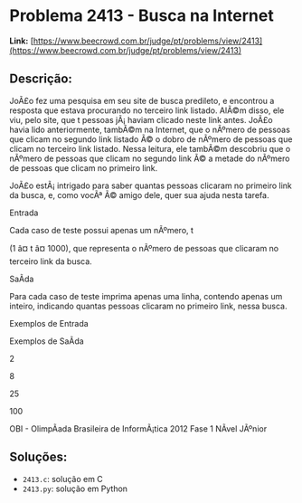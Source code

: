 # Problema 2413 - Busca na Internet

**Link:** [https://www.beecrowd.com.br/judge/pt/problems/view/2413](https://www.beecrowd.com.br/judge/pt/problems/view/2413)

## Descrição:
JoÃ£o fez uma pesquisa em seu site de busca predileto, e encontrou a resposta que estava procurando no terceiro link listado. AlÃ©m disso, ele viu, pelo site, que t pessoas jÃ¡ haviam clicado neste link antes. JoÃ£o havia lido anteriormente, tambÃ©m na Internet, que o nÃºmero de pessoas que clicam no segundo link listado Ã© o dobro de nÃºmero de pessoas que clicam no terceiro link listado. Nessa leitura, ele tambÃ©m descobriu que o nÃºmero de pessoas que clicam no segundo link Ã© a metade do nÃºmero de pessoas que clicam no primeiro link.


JoÃ£o estÃ¡ intrigado para saber quantas pessoas clicaram no primeiro link da busca, e, como vocÃª Ã© amigo dele, quer sua ajuda nesta tarefa.




Entrada




Cada caso de teste possui apenas um nÃºmero, 
t
 
(1 â¤ 
t
 â¤ 1000), que representa o nÃºmero de pessoas que clicaram no terceiro link da busca.




SaÃ­da




Para cada caso de teste imprima apenas uma linha, contendo apenas um inteiro, indicando quantas pessoas clicaram no primeiro link, nessa busca.












Exemplos de Entrada


Exemplos de SaÃ­da












2






8






















25






100










OBI - OlimpÃ­ada Brasileira de InformÃ¡tica 2012 Fase 1 NÃ­vel JÃºnior

## Soluções:
- `2413.c`: solução em C
- `2413.py`: solução em Python
